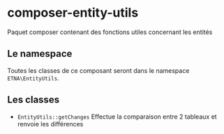 # composer-entity-utils
Paquet composer contenant des fonctions utiles concernant les entités

## Le namespace

Toutes les classes de ce composant seront dans le namespace `ETNA\EntityUtils`.

## Les classes

- `EntityUtils::getChanges` Effectue la comparaison entre 2 tableaux et renvoie les différences
